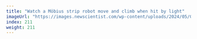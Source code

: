 ```yaml
---
title: "Watch a Möbius strip robot move and climb when hit by light"
imageUrl: "https://images.newscientist.com/wp-content/uploads/2024/05/09111839/SEI_203048851.jpg?width=788"
index: 211
weight: 211
---
```

